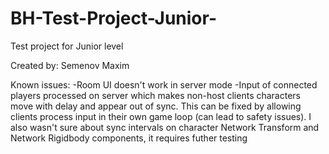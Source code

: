 # BH-Test-Project-Junior-
Test project for Junior level

Created by: Semenov Maxim

Known issues:
-Room UI doesn't work in server mode
-Input of connected players processed on server which makes non-host clients characters move with delay and appear out of sync. This can be fixed by allowing clients process input in their own game loop (can lead to safety issues). I also wasn't sure about sync intervals on character Network Transform and Network Rigidbody components, it requires futher testing